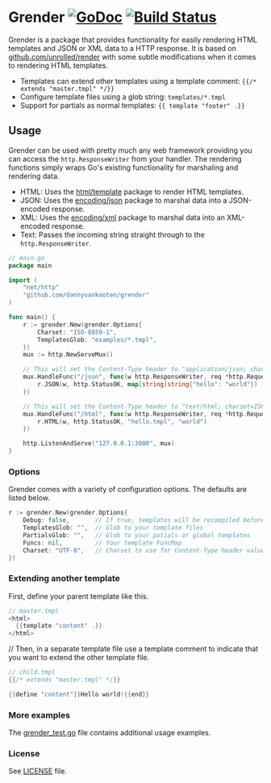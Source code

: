 # Grender [![GoDoc](http://godoc.org/github.com/dannyvankooten/grender?status.svg)](http://godoc.org/github.com/dannyvankooten/grender)  [![Build Status](https://travis-ci.org/dannyvankooten/grender.svg)](https://travis-ci.org/dannyvankooten/grender)

Grender is a package that provides functionality for easily rendering HTML templates and JSON or XML data to a HTTP response. It is based on [github.com/unrolled/render](https://github.com/unrolled/render) with some subtle modifications when it comes to rendering HTML templates.

- Templates can extend other templates using a template comment: `{{/* extends "master.tmpl" */}}`
- Configure template files using a glob string: `templates/*.tmpl`
- Support for partials as normal templates: `{{ template "footer" .}}`

## Usage
Grender can be used with pretty much any web framework providing you can access the `http.ResponseWriter` from your handler. The rendering functions simply wraps Go's existing functionality for marshaling and rendering data.

- HTML: Uses the [html/template](https://golang.org/pkg/html/template/) package to render HTML templates.
- JSON: Uses the [encoding/json](https://golang.org/pkg/encoding/json/) package to marshal data into a JSON-encoded response.
- XML: Uses the [encoding/xml](https://golang.org/pkg/encoding/xml/) package to marshal data into an XML-encoded response.
- Text: Passes the incoming string straight through to the `http.ResponseWriter`.

```go
// main.go
package main

import (
    "net/http"
    "github.com/dannyvankooten/grender"  
)

func main() {
    r := grender.New(grender.Options{
        Charset: "ISO-8859-1",
        TemplatesGlob: "examples/*.tmpl",
    })
    mux := http.NewServeMux()

    // This will set the Content-Type header to "application/json; charset=ISO-8859-1".
    mux.HandleFunc("/json", func(w http.ResponseWriter, req *http.Request) {
        r.JSON(w, http.StatusOK, map[string]string{"hello": "world"})
    })

    // This will set the Content-Type header to "text/html; charset=ISO-8859-1".
    mux.HandleFunc("/html", func(w http.ResponseWriter, req *http.Request) {
        r.HTML(w, http.StatusOK, "hello.tmpl", "world")
    })

    http.ListenAndServe("127.0.0.1:3000", mux)
}
```

### Options

Grender comes with a variety of configuration options. The defaults are listed below.

```go
r := grender.New(grender.Options{
    Debug: false,       // If true, templates will be recompiled before each render call
    TemplatesGlob: "",  // Glob to your template files
    PartialsGlob: "",   // Glob to your patials or global templates
    Funcs: nil,         // Your template FuncMap
    Charset: "UTF-8",   // Charset to use for Content-Type header values
})
```

### Extending another template

First, define your parent template like this.

```go
// master.tmpl
<html>
  {{template "content" .}}
</html>
```

// Then, in a separate template file use a template comment to indicate that you want to extend the other template file.
```go
// child.tmpl
{{/* extends "master.tmpl" */}}

{{define "content"}}Hello world!{{end}}
```

### More examples

The [grender_test.go](grender_test.go) file contains additional usage examples.

### License

See [LICENSE](LICENSE) file.
